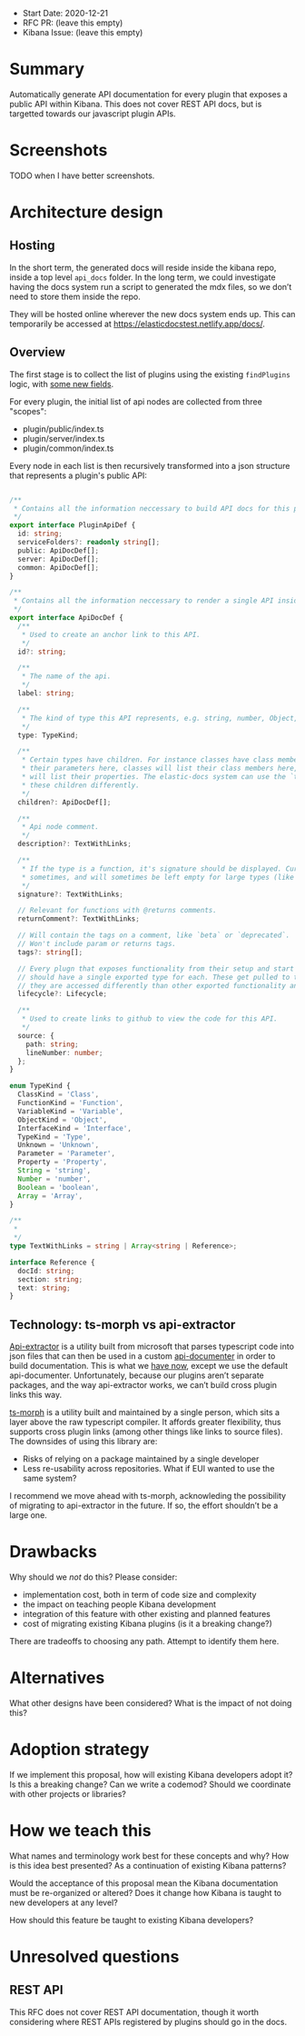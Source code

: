 - Start Date: 2020-12-21
- RFC PR: (leave this empty)
- Kibana Issue: (leave this empty)

# Summary

Automatically generate API documentation for every plugin that exposes a public API within Kibana.
This does not cover REST API docs, but is targetted towards our javascript
plugin APIs.

# Screenshots

TODO when I have better screenshots.

# Architecture design

## Hosting

In the short term, the generated docs will reside inside the kibana repo, inside a top level `api_docs` folder. In the long term, we could investigate having the docs system run a script to generated the mdx files, so we don’t need to store them inside the repo.

They will be hosted online wherever the new docs system ends up. This can temporarily be accessed at https://elasticdocstest.netlify.app/docs/.

## Overview

The first stage is to collect the list of plugins using the existing `findPlugins` logic, with [some new fields](#proposed-plugin-changes).

For every plugin, the initial list of api nodes are collected from three "scopes":
 - plugin/public/index.ts
 - plugin/server/index.ts
 - plugin/common/index.ts

Every node in each list is then recursively transformed into a json structure that represents a plugin's public API:

```ts

/**
 * Contains all the information neccessary to build API docs for this particular plugin.
 */
export interface PluginApiDef {
  id: string;
  serviceFolders?: readonly string[];
  public: ApiDocDef[];
  server: ApiDocDef[];
  common: ApiDocDef[];
}

/**
 * Contains all the information neccessary to render a single API inside the docs system.
 */
export interface ApiDocDef {
  /**
   * Used to create an anchor link to this API.
   */
  id?: string;

  /**
   * The name of the api.
   */
  label: string;

  /**
   * The kind of type this API represents, e.g. string, number, Object, Interface, Class.
   */
  type: TypeKind;

  /**
   * Certain types have children. For instance classes have class members, functions will list
   * their parameters here, classes will list their class members here, and objects and interfaces
   * will list their properties. The elastic-docs system can use the `type` to potentially render
   * these children differently.
   */
  children?: ApiDocDef[];

  /**
   * Api node comment.
   */
  description?: TextWithLinks;

  /**
   * If the type is a function, it's signature should be displayed. Currently this overlaps with type
   * sometimes, and will sometimes be left empty for large types (like classes and interfaces).
   */
  signature?: TextWithLinks;

  // Relevant for functions with @returns comments.
  returnComment?: TextWithLinks;

  // Will contain the tags on a comment, like `beta` or `deprecated`.
  // Won't include param or returns tags.
  tags?: string[];

  // Every plugn that exposes functionality from their setup and start contract
  // should have a single exported type for each. These get pulled to the top because
  // they are accessed differently than other exported functionality and types.
  lifecycle?: Lifecycle;

  /**
   * Used to create links to github to view the code for this API.
   */
  source: {
    path: string;
    lineNumber: number;
  };
}

enum TypeKind {
  ClassKind = 'Class',
  FunctionKind = 'Function',
  VariableKind = 'Variable',
  ObjectKind = 'Object',
  InterfaceKind = 'Interface',
  TypeKind = 'Type',
  Unknown = 'Unknown',
  Parameter = 'Parameter',
  Property = 'Property',
  String = 'string',
  Number = 'number',
  Boolean = 'boolean',
  Array = 'Array',
}

/**
 * 
 */
type TextWithLinks = string | Array<string | Reference>;

interface Reference {
  docId: string;
  section: string;
  text: string;
}
```

## Technology: ts-morph vs api-extractor

[Api-extractor](https://api-extractor.com/) is a utility built from microsoft that parses typescript code into json files that can then be used in a custom [api-documenter](https://api-extractor.com/pages/setup/generating_docs/) in order to build documentation. This is what we [have now](https://github.com/elastic/kibana/tree/master/docs/development), except we use the default api-documenter. Unfortunately, because our plugins aren’t separate packages, and the way api-extractor works, we can’t build cross plugin links this way.

[ts-morph](https://github.com/dsherret/ts-morph) is a utility built and maintained by a single person, which sits a layer above the raw typescript compiler. It affords greater flexibility, thus supports cross plugin links (among other things like links to source files). The downsides of using this library are:

 - Risks of relying on a package maintained by a single developer
 - Less re-usability across repositories. What if EUI wanted to use the same system?  

I recommend we move ahead with ts-morph, acknowleding the possibility of migrating to api-extractor in the future. If so, the effort shouldn’t be a large one.



# Drawbacks

Why should we *not* do this? Please consider:

- implementation cost, both in term of code size and complexity
- the impact on teaching people Kibana development
- integration of this feature with other existing and planned features
- cost of migrating existing Kibana plugins (is it a breaking change?)

There are tradeoffs to choosing any path. Attempt to identify them here.

# Alternatives

What other designs have been considered? What is the impact of not doing this?

# Adoption strategy

If we implement this proposal, how will existing Kibana developers adopt it? Is
this a breaking change? Can we write a codemod? Should we coordinate with
other projects or libraries?

# How we teach this

What names and terminology work best for these concepts and why? How is this
idea best presented? As a continuation of existing Kibana patterns?

Would the acceptance of this proposal mean the Kibana documentation must be
re-organized or altered? Does it change how Kibana is taught to new developers
at any level?

How should this feature be taught to existing Kibana developers?

# Unresolved questions

## REST API

This RFC does not cover REST API documentation, though it worth considering where
REST APIs registered by plugins should go in the docs.
